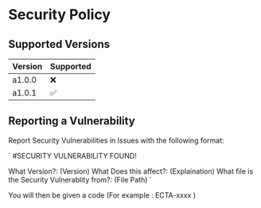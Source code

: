 # Security Policy

## Supported Versions

| Version | Supported          |
| ------- | ------------------ |
| a1.0.0  | :x:                |
| a1.0.1  | ✅                 |


## Reporting a Vulnerability

Report Security Vulnerabilities in Issues with the following format:

`
#SECURITY VULNERABILITY FOUND!

What Version?:
 (Version)
What Does this affect?:
 (Explaination)
What file is the Security Vulnerablity from?:
 (File Path)
`

You will then be given a code (For example : ECTA-xxxx )

